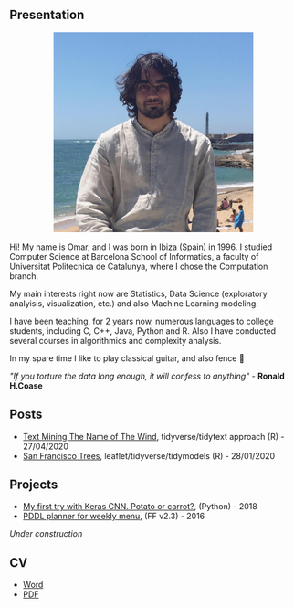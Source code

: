 ## Presentation
<p align="center">
    <img width="350" height="350" src="posts/images/avatar.bmp">
</p>

Hi! My name is Omar, and I was born in Ibiza (Spain) in 1996.
I studied Computer Science at Barcelona School of Informatics, a faculty of Universitat Politecnica de Catalunya, where I chose the Computation branch.

My main interests right now are Statistics, Data Science (exploratory analyisis, visualization, etc.) and also Machine Learning modeling.

I have been teaching, for 2 years now, numerous languages to college students, including C, C++, Java, Python and R. Also I have conducted several courses in algorithmics and complexity analysis.

In my spare time I like to play classical guitar, and also fence 🤺

*"If you torture the data long enough, it will confess to anything"* - **Ronald H.Coase**

## Posts
- [Text Mining The Name of The Wind](https://norhther.github.io/blog/posts/notw.html), tidyverse/tidytext approach (R) - 27/04/2020
- [San Francisco Trees](https://norhther.github.io/blog/posts/sf_trees.html), 
leaflet/tidyverse/tidymodels (R) - 28/01/2020

## Projects
- [My first try with Keras CNN. Potato or carrot?](https://github.com/norhther/patatapastanaga), (Python) - 2018
- [PDDL planner for weekly menu](https://github.com/norhther/ricoricopddl/tree/master),
(FF v2.3) - 2016

*Under construction* 


## CV
- [Word](https://norhther.github.io/blog/resume/OmarLopezRubioResume.docx)
- [PDF](https://norhther.github.io/blog/resume/OmarLopezRubioResume.pdf)